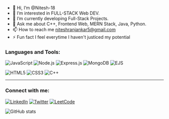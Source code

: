 - 👋 Hi, I’m @Nitesh-18
- 👀 I’m interested in FULL-STACK Web DEV.
- 🌱 I’m currently developing Full-Stack Projects.
- 💬 Ask me about C++, Frontend Web, MERN Stack, Java, Python.
- 📫 How to reach me niteshranjankar5@gmail.com 
- ⚡ Fun fact I feel everytime I haven't justiced my potential 

### Languages and Tools:

![JavaScript](https://img.shields.io/badge/-JavaScript-black?style=flat-square&logo=javascript)
![Node.js](https://img.shields.io/badge/-Node.js-black?style=flat-square&logo=node.js)
![Express.js](https://img.shields.io/badge/-Express.js-black?style=flat-square&logo=express)
![MongoDB](https://img.shields.io/badge/-MongoDB-black?style=flat-square&logo=mongodb)
![EJS](https://img.shields.io/badge/-EJS-black?style=flat-square&logo=ejs)

![HTML5](https://img.shields.io/badge/-HTML5-black?style=flat-square&logo=html5)
![CSS3](https://img.shields.io/badge/-CSS3-black?style=flat-square&logo=css3)
![C++](https://img.shields.io/badge/-C++-black?style=flat-square&logo=cplusplus)

---


### Connect with me:

[![LinkedIn](https://img.shields.io/badge/LinkedIn-blue?style=for-the-badge&logo=linkedin)](https://www.linkedin.com/in/nitesh-r-a15518243/)
[![Twitter](https://img.shields.io/badge/Twitter-blue?style=for-the-badge&logo=twitter)](https://x.com/Nitesh1831)
[![LeetCode](https://img.shields.io/badge/LeetCode-blue?style=for-the-badge&logo=leetcode)](https://leetcode.com/u/22bjIGZCTX/)

![GitHub stats](https://github-readme-stats.vercel.app/api?username=nitesh-18&show_icons=true&theme=radical)
